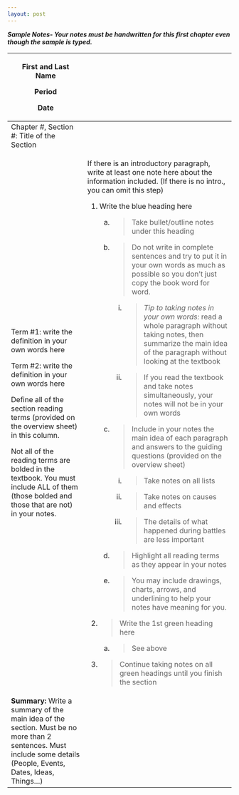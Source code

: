 ```yaml
---
layout: post
---
```

***Sample Notes- Your notes must be handwritten for this first chapter even though the sample is typed.***

<table>
<thead>
<tr class="header">
<th><p>First and Last Name</p>
<p>Period</p>
<p>Date</p></th>
<th></th>
</tr>
</thead>
<tbody>
<tr class="odd">
<td>Chapter #, Section #: Title of the Section</td>
<td></td>
</tr>
<tr class="even">
<td><p><span class="underline">Term #1</span>: write the definition in your own words here</p>
<p><span class="underline">Term #2</span>: write the definition in your own words here</p>
<p>Define all of the section reading terms (provided on the overview sheet) in this column.</p>
<p>Not all of the reading terms are bolded in the textbook. You must include ALL of them (those bolded and those that are not) in your notes.</p></td>
<td><p>If there is an introductory paragraph, write at least one note here about the information included. (If there is no intro., you can omit this step)</p>
<ol type="1">
<li><p>Write the blue heading here</p>
<ol type="a">
<li><blockquote>
<p>Take bullet/outline notes under this heading</p>
</blockquote></li>
<li><blockquote>
<p>Do not write in complete sentences and try to put it in your own words as much as possible so you don’t just copy the book word for word.</p>
</blockquote>
<ol type="i">
<li><blockquote>
<p><em>Tip to taking notes in your own words:</em> read a whole paragraph without taking notes, then summarize the main idea of the paragraph without looking at the textbook</p>
</blockquote></li>
<li><blockquote>
<p>If you read the textbook and take notes simultaneously, your notes will not be in your own words</p>
</blockquote></li>
</ol></li>
<li><blockquote>
<p>Include in your notes the main idea of each paragraph and answers to the guiding questions (provided on the overview sheet)</p>
</blockquote>
<ol type="i">
<li><blockquote>
<p>Take notes on all lists</p>
</blockquote></li>
<li><blockquote>
<p>Take notes on causes and effects</p>
</blockquote></li>
<li><blockquote>
<p>The details of what happened during battles are less important</p>
</blockquote></li>
</ol></li>
<li><blockquote>
<p>Highlight all reading terms as they appear in your notes</p>
</blockquote></li>
<li><blockquote>
<p>You may include drawings, charts, arrows, and underlining to help your notes have meaning for you.</p>
</blockquote></li>
</ol></li>
<li><blockquote>
<p>Write the 1st green heading here</p>
</blockquote>
<ol type="a">
<li><blockquote>
<p>See above</p>
</blockquote></li>
</ol></li>
<li><blockquote>
<p>Continue taking notes on all green headings until you finish the section</p>
</blockquote></li>
</ol></td>
</tr>
<tr class="odd">
<td><strong>Summary:</strong> Write a summary of the main idea of the section. Must be no more than 2 sentences. Must include some details (People, Events, Dates, Ideas, Things…)</td>
<td></td>
</tr>
</tbody>
</table>
